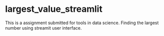 # largest_value_streamlit
This is a assignment submitted for tools in data science. Finding the largest number using streamit user interface.
